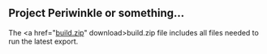 ## Project Periwinkle or something...
The <a href="<a id="raw-url" href="https://raw.githubusercontent.com/caiuspaoli/project-periwinkle/master/build/build.zip">build.zip</a>" download>build.zip</a> file includes all files needed to run the latest export.
